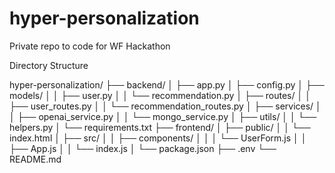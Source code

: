 # hyper-personalization
Private repo to code for WF Hackathon


Directory Structure

hyper-personalization/
├── backend/
│   ├── app.py
│   ├── config.py
│   ├── models/
│   │   ├── user.py
│   │   └── recommendation.py
│   ├── routes/
│   │   ├── user_routes.py
│   │   └── recommendation_routes.py
│   ├── services/
│   │   ├── openai_service.py
│   │   └── mongo_service.py
│   ├── utils/
│   │   └── helpers.py
│   └── requirements.txt
├── frontend/
│   ├── public/
│   │   └── index.html
│   ├── src/
│   │   ├── components/
│   │   │   └── UserForm.js
│   │   ├── App.js
│   │   └── index.js
│   └── package.json
├── .env
└── README.md

